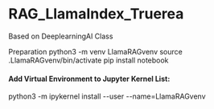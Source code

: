 # RAG_LlamaIndex_Truerea
Based on DeeplearningAI Class

Preparation
python3 -m venv LlamaRAGvenv
source .LlamaRAGvenv/bin/activate
pip install notebook
#### Add Virtual Environment to Jupyter Kernel List:
python3 -m ipykernel install --user --name=LlamaRAGvenv


